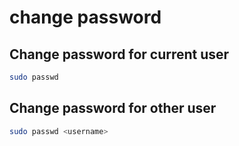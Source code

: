 # change password

## Change password for current user

```sh
sudo passwd
```

## Change password for other user

```sh
sudo passwd <username>
```
